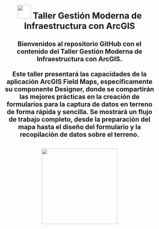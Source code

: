<div id="title" align="center">   <h1><img src="https://yt3.ggpht.com/-WpWZp5mHmkc/AAAAAAAAAAI/AAAAAAAAAAA/hQqguALXxlU/s100-c-k-no/photo.jpg" width="45"/> Taller Gestión Moderna de Infraestructura con ArcGIS </h1></div>

<div id="header" align="center">
  <h2>Bienvenidos al repositorio GitHub con el contenido del Taller Gestión Moderna de Infraestructura con ArcGIS.<br>
    <br>
    Este taller presentará las capacidades de la aplicación ArcGIS Field Maps, específicamente su componente Designer, donde se compartirán las mejores prácticas en la creación de formularios para la captura de datos en terreno de forma rápida y sencilla. Se mostrará un flujo de trabajo completo, desde la preparación del mapa hasta el diseño del formulario y la recopilación de datos sobre el terreno.</h2><br>
    <img src="https://www.esri.com/content/dam/esrisites/en-us/infrastructure-management/assets/infrastructure-management-equitable-analysis-secondary-v2.jpg" width="250"/><br>
</div>
